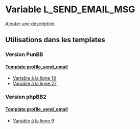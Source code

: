 # Variable L_SEND_EMAIL_MSG
[Ajouter une description](https://fa-tvars.appspot.com/var/L_SEND_EMAIL_MSG)

## Utilisations dans les templates

### Version PunBB

#### [Template profile_send_email](punbb/profile_send_email.md)
* [Variable &agrave; la ligne 18](../punbb/profile_send_email.tpl#L18)
* [Variable &agrave; la ligne 27](../punbb/profile_send_email.tpl#L27)

### Version phpBB2

#### [Template profile_send_email](subsilver/profile_send_email.md)
* [Variable &agrave; la ligne 9](../subsilver/profile_send_email.tpl#L9)